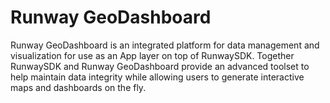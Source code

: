 # Runway GeoDashboard

Runway GeoDashboard is an integrated platform for data management and visualization for use as an App layer on top of RunwaySDK. Together RunwaySDK and Runway GeoDashboard provide an advanced toolset to help maintain data integrity while allowing users to generate interactive maps and dashboards on the fly.  

